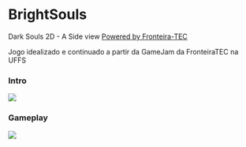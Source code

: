 # BrightSouls
Dark Souls  2D - A Side view 
[Powered by Fronteira-TEC](https://github.com/FronteiraTec) 
                        [](http://fronteiratec.com/ "aa")

Jogo idealizado e continuado a partir da GameJam da FronteiraTEC na UFFS

### Intro
   ![](https://github.com/DouglasKosvoski/BrightSouls/blob/master/screenshots/intro.png)

### Gameplay
   ![](https://github.com/DouglasKosvoski/BrightSouls/blob/master/screenshots/gm1.png)
